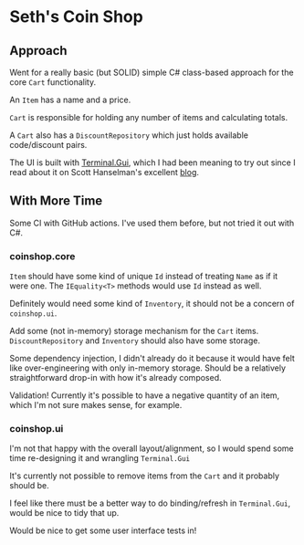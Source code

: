 # Seth's Coin Shop
## Approach

Went for a really basic (but SOLID) simple C# class-based approach for the core `Cart` functionality.

An `Item` has a name and a price.

`Cart` is responsible for holding any number of items and calculating totals.

A `Cart` also has a `DiscountRepository` which just holds available code/discount pairs.

The UI is built with [Terminal.Gui](https://github.com/migueldeicaza/gui.cs), which I had been meaning to try out since I read about it on Scott Hanselman's excellent [blog](https://www.hanselman.com/blog/its-2020-and-it-is-time-for-text-mode-with-guics).

## With More Time

Some CI with GitHub actions. I've used them before, but not tried it out with C#.

### coinshop.core

`Item` should have some kind of unique `Id` instead of treating `Name` as if it were one. The `IEquality<T>` methods would use `Id` instead as well.

Definitely would need some kind of `Inventory`, it should not be a concern of `coinshop.ui`.

Add some (not in-memory) storage mechanism for the `Cart` items. `DiscountRepository` and `Inventory` should also have some storage.

Some dependency injection, I didn't already do it because it would have felt like over-engineering with only in-memory storage. Should be a relatively straightforward drop-in with how it's already composed.

Validation! Currently it's possible to have a negative quantity of an item, which I'm not sure makes sense, for example.

### coinshop.ui

I'm not that happy with the overall layout/alignment, so I would spend some time re-designing it and wrangling `Terminal.Gui`

It's currently not possible to remove items from the `Cart` and it probably should be.

I feel like there must be a better way to do binding/refresh in `Terminal.Gui`, would be nice to tidy that up.

Would be nice to get some user interface tests in!
